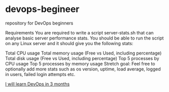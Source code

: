 # devops-begineer
repository for DevOps beginners

Requirements
You are required to write a script server-stats.sh that can analyse basic server performance stats. You should be able to run the script on any Linux server and it should give you the following stats:

Total CPU usage
Total memory usage (Free vs Used, including percentage)
Total disk usage (Free vs Used, including percentage)
Top 5 processes by CPU usage
Top 5 processes by memory usage
Stretch goal: Feel free to optionally add more stats such as os version, uptime, load average, logged in users, failed login attempts etc.


[I will learn DevOps in 3 months](https://roadmap.sh/projects/server-stats)
